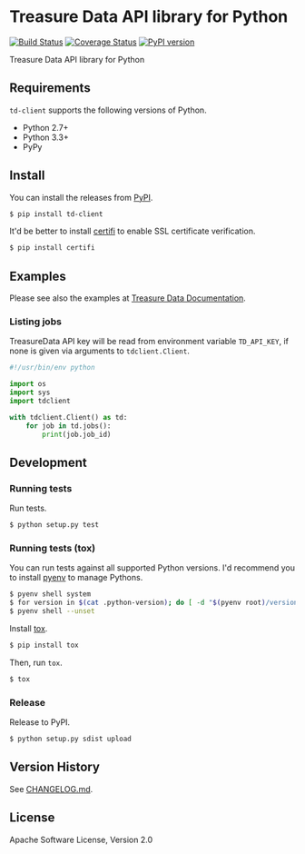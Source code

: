 # Treasure Data API library for Python

[![Build Status](https://travis-ci.org/treasure-data/td-client-python.svg)](https://travis-ci.org/treasure-data/td-client-python)
[![Coverage Status](https://coveralls.io/repos/treasure-data/td-client-python/badge.svg)](https://coveralls.io/r/treasure-data/td-client-python)
[![PyPI version](https://badge.fury.io/py/td-client.svg)](http://badge.fury.io/py/td-client)

Treasure Data API library for Python

## Requirements

`td-client` supports the following versions of Python.

* Python 2.7+
* Python 3.3+
* PyPy

## Install

You can install the releases from [PyPI](https://pypi.python.org/).

```sh
$ pip install td-client
```

It'd be better to install [certifi](https://pypi.python.org/pypi/certifi) to enable SSL certificate verification.

```sh
$ pip install certifi
```

## Examples

Please see also the examples at [Treasure Data Documentation](http://docs.treasuredata.com/articles/rest-api-python-client).

### Listing jobs

TreasureData API key will be read from environment variable `TD_API_KEY`, if none is given via arguments to `tdclient.Client`.

```python
#!/usr/bin/env python

import os
import sys
import tdclient

with tdclient.Client() as td:
    for job in td.jobs():
        print(job.job_id)
```

## Development

### Running tests

Run tests.

```sh
$ python setup.py test
```

### Running tests (tox)

You can run tests against all supported Python versions. I'd recommend you to install [pyenv](https://github.com/yyuu/pyenv) to manage Pythons.

```sh
$ pyenv shell system
$ for version in $(cat .python-version); do [ -d "$(pyenv root)/versions/${version}" ] || pyenv install "${version}"; done
$ pyenv shell --unset
```

Install [tox](https://pypi.python.org/pypi/tox).

```sh
$ pip install tox
```

Then, run `tox`.

```sh
$ tox
```

### Release

Release to PyPI.

```sh
$ python setup.py sdist upload
```

## Version History

See [CHANGELOG.md](CHANGELOG.md).

## License

Apache Software License, Version 2.0
